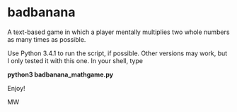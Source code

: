 # badbanana
A text-based game in which a player mentally multiplies two whole numbers as many times as possible.

Use Python 3.4.1 to run the script, if possible. Other versions may work, but I only tested it with this one. In your shell, type

<b>python3 badbanana_mathgame.py</b>

Enjoy!

MW
